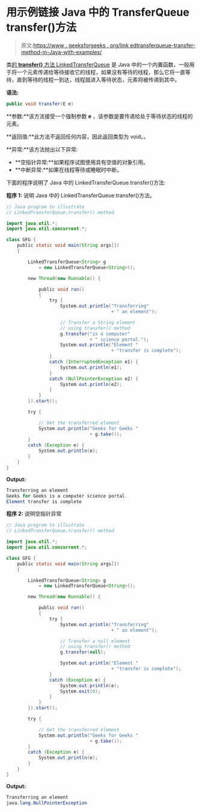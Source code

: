 # 用示例链接 Java 中的 TransferQueue transfer()方法

> 原文:[https://www . geeksforgeeks . org/link edtransferqueue-transfer-method-in-Java-with-examples/](https://www.geeksforgeeks.org/linkedtransferqueue-transfer-method-in-java-with-examples/)

类[的 **transfer()** 方法 LinkedTransferQueue](https://www.geeksforgeeks.org/linkedtransferqueue-in-java-with-examples/) 是 Java 中的一个内置函数，一般用于将一个元素传递给等待接收它的线程，如果没有等待的线程，那么它将一直等待，直到等待的线程一到达，线程就进入等待状态，元素将被传递到其中。

**语法:**

```java
public void transfer(E e)

```

**参数:**该方法接受一个强制参数 **e** ，该参数是要传递给处于等待状态的线程的元素。

**返回值:**此方法不返回任何内容，因此返回类型为 void。。

**异常:**该方法抛出以下异常:

*   **空指针异常:**如果程序试图使用具有空值的对象引用。
*   **中断异常:**如果在线程等待或睡眠时中断。

下面的程序说明了 Java 中的 LinkedTransferQueue.transfer()方法:

**程序 1:** 说明 Java 中的 LinkedTransferQueue.transfer()方法。

```java
// Java program to illustrate
// LinkedTransferQueue.transfer() method

import java.util.*;
import java.util.concurrent.*;

class GFG {
    public static void main(String args[])
    {

        LinkedTransferQueue<String> g
            = new LinkedTransferQueue<String>();

        new Thread(new Runnable() {

            public void run()
            {
                try {
                    System.out.println("Transferring"
                                       + " an element");

                    // Transfer a String element
                    // using transfer() method
                    g.transfer("is a computer"
                               + " science portal.");
                    System.out.println("Element "
                                       + "transfer is complete");
                }
                catch (InterruptedException e1) {
                    System.out.println(e1);
                }
                catch (NullPointerException e2) {
                    System.out.println(e2);
                }
            }
        }).start();

        try {

            // Get the transferred element
            System.out.println("Geeks for Geeks "
                               + g.take());
        }
        catch (Exception e) {
            System.out.println(e);
        }
    }
}
```

**Output:**

```java
Transferring an element
Geeks for Geeks is a computer science portal.
Element transfer is complete

```

**程序 2:** 说明空指针异常

```java
// Java program to illustrate
// LinkedTransferQueue.transfer() method

import java.util.*;
import java.util.concurrent.*;

class GFG {
    public static void main(String args[])
    {

        LinkedTransferQueue<String> g
            = new LinkedTransferQueue<String>();

        new Thread(new Runnable() {

            public void run()
            {
                try {
                    System.out.println("Transferring"
                                       + " an element");

                    // Transfer a null element
                    // using transfer() method
                    g.transfer(null);

                    System.out.println("Element "
                                       + "transfer is complete");
                }
                catch (Exception e) {
                    System.out.println(e);
                    System.exit(0);
                }
            }
        }).start();

        try {

            // Get the transferred element
            System.out.println("Geeks for Geeks "
                               + g.take());
        }
        catch (Exception e) {
            System.out.println(e);
        }
    }
}
```

**Output:**

```java
Transferring an element
java.lang.NullPointerException

```